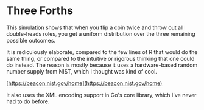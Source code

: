 # Three Forths

This simulation shows that when you flip a coin twice and throw out
all double-heads roles, you get a uniform distribution over the three
remaining possible outcomes.

It is rediculously elaborate, compared to the few lines of R that
would do the same thing, or compared to the intuitive or rigorous
thinking that one could do instead.  The reason is mostly because it
uses a hardware-based random number supply from NIST, which I thought
was kind of cool.

[https://beacon.nist.gov/home](https://beacon.nist.gov/home)

It also uses the XML encoding support in Go's core library, which I've
never had to do before.